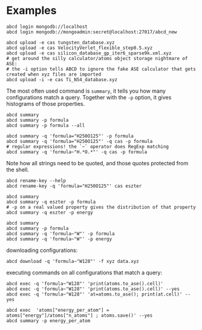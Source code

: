 # Examples

```
abcd login mongodb://localhost
abcd login mongodb://mongoadmin:secret@localhost:27017/abcd_new
```
```
abcd upload -e cas tungsten_database.xyz
abcd upload -e cas VelocityVerlet_flexible_step0.5.xyz
abcd upload -e cas silicon_database_gp_iter6_sparse9k.xml.xyz
# get around the silly calculator/atoms object storage nightmare of ASE:
# the -i option tells ABCD to ignore the fake ASE calculator that gets created when xyz files are imported
abcd upload -i -e cas Ti_N54_database.xyz
```
The most often used command is `summary`, it tells you how many configurations match a query. Together with the `-p` option, it gives histograms of those properties.
```
abcd summary
abcd summary -p formula
abcd summary -p formula --all
```
```
abcd summary -q 'formula="H250O125"' -p formula
abcd summary -q 'formula="H250O125"' -q cas -p formula
# regular expressions! the `~` operator does RegExp matching
abcd summary -q 'formula~"H.*O.*"' -q cas -p formula
```
Note how all strings need to be quoted, and those quotes protected from the shell.

```
abcd rename-key --help
abcd rename-key -q 'formula="H250O125"' cas eszter
```
```
abcd summary
abcd summary -q eszter -p formula
# -p on a real valued property gives the distribution of that property
abcd summary -q eszter -p energy
```
```
abcd summary
abcd summary -p formula
abcd summary -q 'formula~"W"' -p formula
abcd summary -q 'formula~"W"' -p energy
```

downloading configurations:
```
abcd download -q 'formula~"W128"' -f xyz data.xyz
```

executing commands on all configurations that match a query:
```
abcd exec -q 'formula~"W128"' 'print(atoms.to_ase().cell)'
abcd exec -q 'formula~"W128"' 'print(atoms.to_ase().cell)' --yes
abcd exec -q 'formula~"W128"' 'at=atoms.to_ase(); print(at.cell)' --yes
```
```
abcd exec  'atoms["energy_per_atom"] = atoms["energy"]/atoms["n_atoms"] ; atoms.save()' --yes
abcd summary -p energy_per_atom
```
